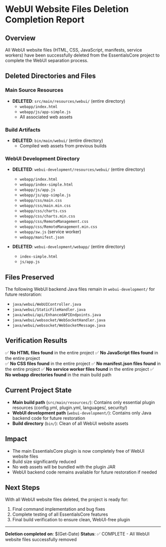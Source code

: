 # WebUI Website Files Deletion Completion Report

## Overview
All WebUI website files (HTML, CSS, JavaScript, manifests, service workers) have been successfully deleted from the EssentialsCore project to complete the WebUI separation process.

## Deleted Directories and Files

### Main Source Resources
- **DELETED**: `src/main/resources/webui/` (entire directory)
  - `webapp/index.html`
  - `webapp/js/app-simple.js`
  - All associated web assets

### Build Artifacts
- **DELETED**: `bin/main/webui/` (entire directory)
  - Compiled web assets from previous builds

### WebUI Development Directory
- **DELETED**: `webui-development/resources/webui/` (entire directory)
  - `webapp/index.html`
  - `webapp/index-simple.html`
  - `webapp/js/app.js`
  - `webapp/js/app-simple.js`
  - `webapp/css/main.css`
  - `webapp/css/main.min.css`
  - `webapp/css/charts.css`
  - `webapp/css/charts.min.css`
  - `webapp/css/RemoteManagement.css`
  - `webapp/css/RemoteManagement.min.css`
  - `webapp/sw.js` (service worker)
  - `webapp/manifest.json`

- **DELETED**: `webui-development/webapp/` (entire directory)
  - `index-simple.html`
  - `js/app.js`

## Files Preserved
The following WebUI backend Java files remain in `webui-development/` for future restoration:
- `java/webui/WebUIController.java`
- `java/webui/StaticFileHandler.java`
- `java/webui/api/EnhancedAPIEndpoints.java`
- `java/webui/websocket/WebSocketHandler.java`
- `java/webui/websocket/WebSocketMessage.java`

## Verification Results
✅ **No HTML files found** in the entire project
✅ **No JavaScript files found** in the entire project  
✅ **No CSS files found** in the entire project
✅ **No manifest.json files found** in the entire project
✅ **No service worker files found** in the entire project
✅ **No webapp directories found** in the main build path

## Current Project State
- **Main build path** (`src/main/resources/`): Contains only essential plugin resources (config.yml, plugin.yml, languages/, security/)
- **WebUI development path** (`webui-development/`): Contains only Java backend code for future restoration
- **Build directory** (`bin/`): Clean of all WebUI website assets

## Impact
- The main EssentialsCore plugin is now completely free of WebUI website files
- Build size significantly reduced
- No web assets will be bundled with the plugin JAR
- WebUI backend code remains available for future restoration if needed

## Next Steps
With all WebUI website files deleted, the project is ready for:
1. Final command implementation and bug fixes
2. Complete testing of all EssentialsCore features
3. Final build verification to ensure clean, WebUI-free plugin

---
**Deletion completed on**: $(Get-Date)
**Status**: ✅ COMPLETE - All WebUI website files successfully removed
